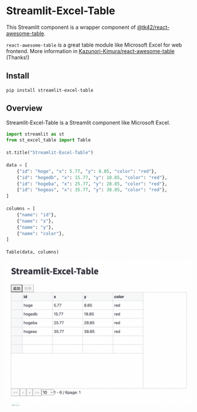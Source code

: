 # Streamlit-Excel-Table

This Streamlit component is a wrapper component of [@tk42/react-awesome-table](https://github.com/tk42/react-awesome-table).

```react-awesome-table``` is a great table module like Microsoft Excel for web frontend. More information in [Kazunori-Kimura/react-awesome-table](https://github.com/Kazunori-Kimura/react-awesome-table) (Thanks!)

## Install
```
pip install streamlit-excel-table
```

## Overview

Streamlit-Excel-Table is a Streamlit component like Microsoft Excel.

```python
import streamlit as st
from st_excel_table import Table

st.title("Streamlit-Excel-Table")

data = [
    {"id": "hoge", "x": 5.77, "y": 8.85, "color": "red"},
    {"id": "hogedb", "x": 15.77, "y": 18.85, "color": "red"},
    {"id": "hogeba", "x": 25.77, "y": 28.85, "color": "red"},
    {"id": "hogeas", "x": 35.77, "y": 38.85, "color": "red"},
]

columns = [
    {"name": "id"},
    {"name": "x"},
    {"name": "y"},
    {"name": "color"},
]

Table(data, columns)
```

![sample](./sample.png)
